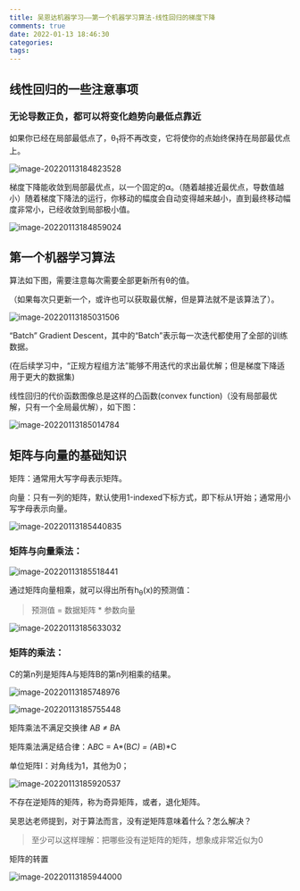 ```yaml
---
title: 吴恩达机器学习——第一个机器学习算法-线性回归的梯度下降
comments: true
date: 2022-01-13 18:46:30
categories:
tags:
---
```




## 线性回归的一些注意事项



### 无论导数正负，都可以将变化趋势向最低点靠近

如果你已经在局部最低点了，θ<sub>1</sub>将不再改变，它将使你的点始终保持在局部最优点上。

![image-20220113184823528](https://gitee.com/wieweicoding/kevinqimgs/raw/master/img/image-20220113184823528.png)

梯度下降能收敛到局部最优点，以一个固定的α。（随着越接近最优点，导数值越小）随着梯度下降法的运行，你移动的幅度会自动变得越来越小，直到最终移动幅度非常小，已经收敛到局部极小值。

![image-20220113184859024](https://gitee.com/wieweicoding/kevinqimgs/raw/master/img/image-20220113184859024.png)

## 第一个机器学习算法

算法如下图，需要注意每次需要全部更新所有θ的值。

（如果每次只更新一个，或许也可以获取最优解，但是算法就不是该算法了）。

![image-20220113185031506](https://gitee.com/wieweicoding/kevinqimgs/raw/master/img/image-20220113185031506.png)

“Batch” Gradient Descent，其中的“Batch”表示每一次迭代都使用了全部的训练数据。

(在后续学习中，“正规方程组方法”能够不用迭代的求出最优解；但是梯度下降适用于更大的数据集)

线性回归的代价函数图像总是这样的凸函数(convex function)（没有局部最优解，只有一个全局最优解），如下图：

![image-20220113185014784](https://gitee.com/wieweicoding/kevinqimgs/raw/master/img/image-20220113185014784.png)

## 矩阵与向量的基础知识

矩阵：通常用大写字母表示矩阵。

向量：只有一列的矩阵，默认使用1-indexed下标方式，即下标从1开始；通常用小写字母表示向量。

![image-20220113185440835](https://gitee.com/wieweicoding/kevinqimgs/raw/master/img/image-20220113185440835.png)

### 矩阵与向量乘法：

![image-20220113185518441](https://gitee.com/wieweicoding/kevinqimgs/raw/master/img/image-20220113185518441.png)

通过矩阵向量相乘，就可以得出所有h<sub>θ</sub>(x)的预测值：

> 预测值 = 数据矩阵 * 参数向量

![image-20220113185633032](https://gitee.com/wieweicoding/kevinqimgs/raw/master/img/image-20220113185633032.png)

### 矩阵的乘法：

C的第n列是矩阵A与矩阵B的第n列相乘的结果。

![image-20220113185748976](https://gitee.com/wieweicoding/kevinqimgs/raw/master/img/image-20220113185748976.png)

![image-20220113185755448](https://gitee.com/wieweicoding/kevinqimgs/raw/master/img/image-20220113185755448.png)

矩阵乘法不满足交换律 A*B ≠ B*A

矩阵乘法满足结合律：A*B*C = A*(B*C) = (A*B)*C

单位矩阵I：对角线为1，其他为0；

![image-20220113185920537](https://gitee.com/wieweicoding/kevinqimgs/raw/master/img/image-20220113185920537.png)

不存在逆矩阵的矩阵，称为奇异矩阵，或者，退化矩阵。

吴恩达老师提到，对于算法而言，没有逆矩阵意味着什么？怎么解决？

> 至少可以这样理解：把哪些没有逆矩阵的矩阵，想象成非常近似为0

矩阵的转置

![image-20220113185944000](https://gitee.com/wieweicoding/kevinqimgs/raw/master/img/image-20220113185944000.png)


